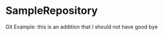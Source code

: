 SampleRepository
================

Git Example: this is an addition that I should not have good
bye
